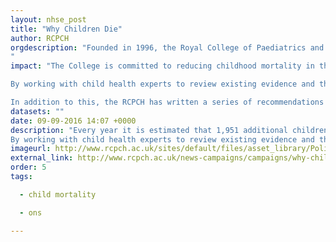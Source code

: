 ```yaml
---
layout: nhse_post
title: "Why Children Die"
author: RCPCH
orgdescription: "Founded in 1996, the Royal College of Paediatrics and Child Health plays a major role in postgraduate medical education, professional standards, research and policy. We have about 17,000 members in the UK and across the world. 
"
impact: "The College is committed to reducing childhood mortality in the UK, ensuring all infants, children, young people, and their families are supported to survive and thrive.

By working with child health experts to review existing evidence and through working in partnership with the National Children’s Bureau we have developed key policy recommendations to tackle child mortality in the UK.

In addition to this, the RCPCH has written a series of recommendations aimed specifically at Welsh Government, and is due to launch a set of recommendations for Scotland in Autumn 2014."
datasets: ""
date: 09-09-2016 14:07 +0000
description: "Every year it is estimated that 1,951 additional children – around 5 a day – die in the UK compared to Europe’s best performing country for child mortality, Sweden. The College is committed to reducing childhood mortality in the UK, ensuring all infants, children, young people, and their families are resourced and supported to survive and thrive.
By working with child health experts to review existing evidence and through working in partnership with the National Children’s Bureau we have developed key policy recommendations to tackle premature mortality."
imageurl: http://www.rcpch.ac.uk/sites/default/files/asset_library/Policy%20and%20Standards/Policy%20Documents/RCPCH_Jh_5911Deaths%20ceropped2.png
external_link: http://www.rcpch.ac.uk/news-campaigns/campaigns/why-children-die/why-children-die-rcpch-campaign
order: 5
tags:

  - child mortality

  - ons

---
```

